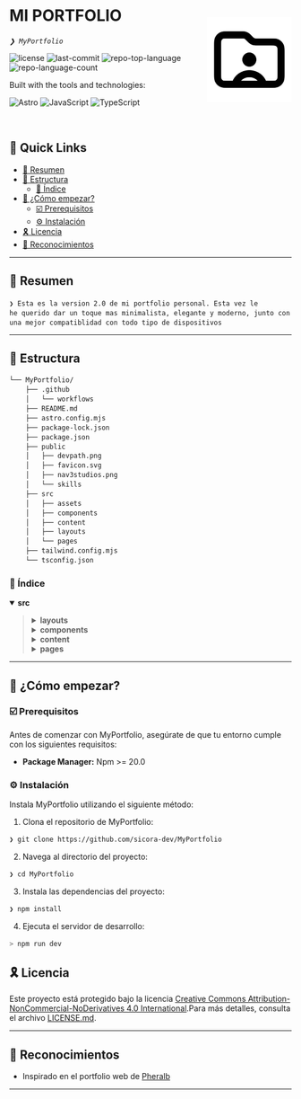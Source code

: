 <div align="left" style="position: relative;">
<img src="https://raw.githubusercontent.com/sicora-dev/MyPortfolio/refs/heads/main/public/favicon.svg" align="right" width="30%" style="margin: 20px 0 0 20px;">
<h1>MI PORTFOLIO</h1>
<p align="left">
	<em><code>❯ MyPortfolio</code></em>
</p>
<p align="left">
	<img src="https://img.shields.io/github/license/sicora-dev/MyPortfolio?style=for-the-badge&logo=opensourceinitiative&logoColor=white&color=4c4c4c" alt="license">
	<img src="https://img.shields.io/github/last-commit/sicora-dev/MyPortfolio?style=for-the-badge&logo=git&logoColor=white&color=4c4c4c" alt="last-commit">
	<img src="https://img.shields.io/github/languages/top/sicora-dev/MyPortfolio?style=for-the-badge&color=4c4c4c" alt="repo-top-language">
	<img src="https://img.shields.io/github/languages/count/sicora-dev/MyPortfolio?style=for-the-badge&color=4c4c4c" alt="repo-language-count">
</p>
<p align="left">Built with the tools and technologies:</p>
<p align="left">
  <img src="https://img.shields.io/badge/Astro-BC52EE.svg?style=for-the-badge&logo=Astro&logoColor=white" alt="Astro">
	<img src="https://img.shields.io/badge/JavaScript-F7DF1E.svg?style=for-the-badge&logo=JavaScript&logoColor=black" alt="JavaScript">
	<img src="https://img.shields.io/badge/TypeScript-3178C6.svg?style=for-the-badge&logo=TypeScript&logoColor=white" alt="TypeScript">
</p>
</div>
<br clear="right">

## 🔗 Quick Links

- [📍 Resumen](#-overview)
- [📁 Estructura](#-project-structure)
  - [📂 Índice](#-project-index)
- [🚀 ¿Cómo empezar?](#-getting-started)
  - [☑️ Prerequisitos](#-prerequisites)
  - [⚙️ Instalación](#-installation)
- [🎗 Licencia](#-license)
- [🙌 Reconocimientos](#-acknowledgments)

---

## 📍 Resumen

<code>❯ Esta es la version 2.0 de mi portfolio personal. Esta vez le he querido dar un toque mas minimalista, elegante y moderno, junto con una mejor compatiblidad con todo tipo de dispositivos</code>

---

## 📁 Estructura

```sh
└── MyPortfolio/
    ├── .github
    │   └── workflows
    ├── README.md
    ├── astro.config.mjs
    ├── package-lock.json
    ├── package.json
    ├── public
    │   ├── devpath.png
    │   ├── favicon.svg
    │   ├── nav3studios.png
    │   └── skills
    ├── src
    │   ├── assets
    │   ├── components
    │   ├── content
    │   ├── layouts
    │   └── pages
    ├── tailwind.config.mjs
    └── tsconfig.json
```


### 📂 Índice
<details open> <!-- src Submodule -->
  <summary><b>src</b></summary>
  <blockquote>
    <details>
      <summary><b>layouts</b></summary>
      <blockquote>
        <table>
        <tr>
          <td><b><a href='https://github.com/sicora-dev/MyPortfolio/blob/master/src/layouts/Layout.astro'>Layout.astro</a></b></td>
          <td><code>❯ Plantilla de Astro principal de la página</code></td>
        </tr>
        </table>
      </blockquote>
    </details>
    <details>
      <summary><b>components</b></summary>
      <blockquote>
        <table>
        <tr>
          <td><b><a href='https://github.com/sicora-dev/MyPortfolio/blob/master/src/components/Footer.astro'>Footer.astro</a></b></td>
          <td><code>❯ Pie de página</code></td>
        </tr>
        <tr>
          <td><b><a href='https://github.com/sicora-dev/MyPortfolio/blob/master/src/components/TechCard.astro'>TechCard.astro</a></b></td>
          <td><code>❯ Componente animado para cada una de las tecnologias de cada proyecto</code></td>
        </tr>
        <tr>
          <td><b><a href='https://github.com/sicora-dev/MyPortfolio/blob/master/src/components/MainComp.astro'>MainComp.astro</a></b></td>
          <td><code>❯ Componente principal de la página</code></td>
        </tr>
        <tr>
          <td><b><a href='https://github.com/sicora-dev/MyPortfolio/blob/master/src/components/Education.astro'>Education.astro</a></b></td>
          <td><code>❯ Componente donde se muestran los estudios</code></td>
        </tr>
        <tr>
          <td><b><a href='https://github.com/sicora-dev/MyPortfolio/blob/master/src/components/Experience.astro'>Experience.astro</a></b></td>
          <td><code>❯ Componente donde se muestran mis experiencias laborales</code></td>
        </tr>
        <tr>
          <td><b><a href='https://github.com/sicora-dev/MyPortfolio/blob/master/src/components/Skills.astro'>Skills.astro</a></b></td>
          <td><code>❯ Componente donde se muestra mi stack tecnológico</code></td>
        </tr>
        <tr>
          <td><b><a href='https://github.com/sicora-dev/MyPortfolio/blob/master/src/components/ProjectCard.astro'>ProjectCard.astro</a></b></td>
          <td><code>❯ Componente tipo tarjeta para cada uno de mis proyectos</code></td>
        </tr>
        <tr>
          <td><b><a href='https://github.com/sicora-dev/MyPortfolio/blob/master/src/components/Cert.astro'>Cert.astro</a></b></td>
          <td><code>❯ Componente para cada una de mis certificaciones. Al hacer click abren una modal con la información del certificado</code></td>
        </tr>
        </table>
      </blockquote>
    </details>
    <details>
      <summary><b>content</b></summary>
      <blockquote>
        <table>
        <tr>
          <td><b><a href='https://github.com/sicora-dev/MyPortfolio/blob/master/src/content/certs.json'>certs.json</a></b></td>
          <td><code>❯ Archivo para almacenar mis certificados y su información</code></td>
        </tr>
        <tr>
          <td><b><a href='https://github.com/sicora-dev/MyPortfolio/blob/master/src/content/config.ts'>config.ts</a></b></td>
          <td><code>❯ Archivo de configuraciónpara la información en archivos markdown</code></td>
        </tr>
        </table>
      </blockquote>
    </details>
    <details>
      <summary><b>pages</b></summary>
      <blockquote>
        <table>
        <tr>
          <td><b><a href='https://github.com/sicora-dev/MyPortfolio/blob/master/src/pages/index.astro'>index.astro</a></b></td>
          <td><code>❯ Archivo principal de la web</code></td>
        </tr>
        </table>
      </blockquote>
    </details>
  </blockquote>
</details>

---
## 🚀 ¿Cómo empezar?

### ☑️ Prerequisitos

Antes de comenzar con MyPortfolio, asegúrate de que tu entorno cumple con los siguientes requisitos:

- **Package Manager:** Npm >= 20.0


### ⚙️ Instalación

Instala MyPortfolio utilizando el siguiente método:

1. Clona el repositorio de MyPortfolio:
```sh
❯ git clone https://github.com/sicora-dev/MyPortfolio
```

2. Navega al directorio del proyecto:
```sh
❯ cd MyPortfolio
```

3. Instala las dependencias del proyecto:

```sh
❯ npm install
```

4. Ejecuta el servidor de desarrollo:

```sh
> npm run dev
```

## 🎗 Licencia

Este proyecto está protegido bajo la licencia [Creative Commons Attribution-NonCommercial-NoDerivatives 4.0 International](https://creativecommons.org/licenses/by-nc-nd/4.0/).Para más detalles, consulta el archivo [LICENSE.md](LICENSE.md).

---

## 🙌 Reconocimientos

- Inspirado en el portfolio web de [Pheralb](https://pheralb.dev)

---
